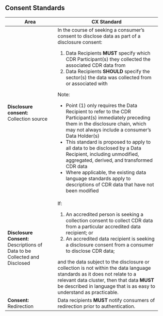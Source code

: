 ## Consent Standards

|Area|CX Standard|
|-------------------|------------------------------|
| **Disclosure consent:**<br/>Collection source|In the course of seeking a consumer’s consent to disclose data as part of a disclosure consent:<ol><li>Data Recipients **MUST** specify which CDR Participant(s) they collected the associated CDR data from</li><li>Data Recipients **SHOULD** specify the sector(s) the data was collected from or associated with</li></ol>Note:<ul><li>Point (1) only requires the Data Recipient to refer to the CDR Participant(s) immediately preceding them in the disclosure chain, which may not always include a consumer’s Data Holder(s)</li><li>This standard is proposed to apply to all data to be disclosed by a Data Recipient, including unmodified, aggregated, derived, and transformed CDR data</li><li>Where applicable, the existing data language standards apply to descriptions of CDR data that have not been modified</li></ul>|
|**Disclosure Consent:** Descriptions of Data to be Collected and Disclosed|If:<ol><li>An accredited person is seeking a collection consent to collect CDR data from a particular accredited data recipient; or</li><li>An accredited data recipient is seeking a disclosure consent from a consumer to disclose CDR data;</li></ol>and the data subject to the disclosure or collection is not within the data language standards as it does not relate to a relevant data cluster, then that data **MUST** be described in language that is as easy to understand as practicable.|
|**Consent:**<br/>Redirection|Data recipients **MUST** notify consumers of redirection prior to authentication.|

